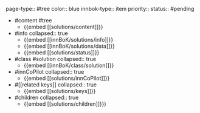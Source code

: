 page-type:: #tree
color:: blue
innbok-type:: item
priority:: 
status:: #pending

- #content #tree
	- {{embed [[solutions/content]]}}
- #info
  collapsed:: true
	- {{embed [[innBoK/solutions/info]]}}
	- {{embed [[innBoK/solutions/data]]}}
	- {{embed [[solutions/status]]}}
- #class #solution
  collapsed:: true
	- {{embed [[innBoK/class/solution]]}}
- #innCoPilot
  collapsed:: true
	- {{embed [[solutions/innCoPilot]]}}
- #[[related keys]]
  collapsed:: true
	- {{embed [[solutions/keys]]}}
- #children
  collapsed:: true
	- {{embed [[solutions/children]]}})